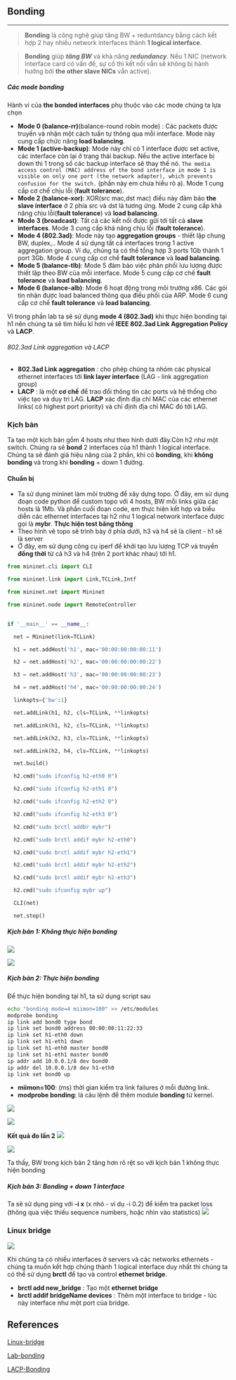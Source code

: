 ## Bonding
___
> **Bonding** là công nghệ giúp tăng BW + reduntdancy bằng cách kết hợp 2 hay nhiều network interfaces thành **1 logical interface**. 

> **Bonding** giúp ***tăng BW*** và khả năng ***redundancy***. Nếu 1 NIC (network interface card có vấn đề, sự cố thì kết nối vẫn sẽ không bị hảnh hưởng bới **the other slave NICs** vẫn active).

##### Các mode bonding
Hành vi của **the bonded interfaces** phụ thuộc vào các mode chúng ta lựa chọn
+ **Mode 0 (balance-rr)**(balance-round robin mode) : Các packets được truyền và nhận một cách tuần tự thông qua mỗi interface. Mode này cung cấp chức năng **load balancing**.
+ **Mode 1 (active-backup)**: Mode này chỉ có 1 interface được set active, các interface còn lại ở trạng thái backup. Nếu the active interface bị down thì 1 trong số các backup interface sẽ thay thế nó. `The media access control (MAC) address of the bond interface in mode 1 is visible on only one port (the network adapter), which prevents confusion for the switch.` (phần này em chưa hiểu rõ ạ). Mode 1 cung cấp cơ chế chịu lỗi (**fault tolerance**).
+ **Mode 2 (balance-xor)**: XOR(src mac,dst mac) điều này đảm bảo **the slave interface** ở 2 phía src và dst là tương ứng. Mode 2 cung cấp khả năng chịu lỗi(**fault tolerance**) và **load balancing**.
+ **Mode 3 (broadcast)**: Tất cả các kết nối được gửi tới tất cả **slave interfaces**. Mode 3 cung cấp khả năng chịu lỗi (**fault tolerance**).
+ **Mode 4 (802.3ad)**: Mode này tạo **aggregation groups** - thiết lập chung BW, duplex,.. Mode 4 sử dụng tất cả interfaces trong 1 active aggregation group. Ví dụ, chúng ta có thể tổng hợp 3 ports 1Gb thành 1 port 3Gb. Mode 4 cung cấp cơ chế **fault tolerance** và **load balancing**.
+ **Mode 5 (balance-tlb)**: Mode 5 đảm bảo việc phân phổi lưu lượng được thiết lập theo BW của mỗi interface. Mode 5 cung cấp cơ chế **fault tolerance** và **load balancing**.
+ **Mode 6 (balance-alb)**: Mode 6 hoạt động trong môi trường x86. Các gói tin nhận được load balanced thông qua điều phối của ARP. Mode 6 cung cấp cơ chế **fault tolerance** và **load balancing**.

Vì trong phần lab ta sẽ sử dụng **mode 4 (802.3ad)** khi thực hiện bonding tại h1 nên chúng ta sẽ tìm hiểu kĩ hơn về **IEEE 802.3ad Link Aggregation Policy** và **LACP**.
###### 802.3ad Link aggregation và LACP
[](https://80f9b8fec919ac5ebc1a-384085a95109bffb325fe35cb6202ded.ssl.cf2.rackcdn.com/LAP-diagram-9bd552984ad697c18f50c166ca71c8928bd6447765f47de411ae212c53668b7c.png)
- **802.3ad Link aggregation** : cho phép chúng ta nhóm các physical ethernet interfaces tới **link layer interface** (LAG - link aggregation group)
- **LACP** : là một **cơ chế** để trao đổi thông tin các ports và hệ thống cho việc tạo và duy trì LAG. **LACP** xác định địa chỉ MAC của các ethernet links( có highest port priority) và chỉ định địa chỉ MAC đó tới LAG.

### Kịch bản
Ta tạo một kịch bản gồm 4 hosts như theo hình dưới đây.Còn h2 như một switch.  Chúng ra sẽ **bond** 2 interfaces của h1 thành 1 logical interface. Chúng ta sẽ đánh giá hiệu năng của 2 phần, khi có **bonding**, khi **không bonding** và trong khi **bonding** + down 1 đường.

#### Chuẩn bị
- Ta sử dụng mininet làm môi trường để xây dựng topo. Ở đây, em sử dụng đoạn code python để custom topo với 4 hosts, BW mỗi links giữa các hosts là 1Mb. Và phần cuối đoạn code, em thực hiện kết hợp và biểu diễn các ethernet interfaces tại h2 như 1 logical network interface được gọi là **mybr**.
**Thực hiện test băng thông**
- Theo hình vẽ topo sẽ trình bày ở phía dưới, h3 và h4 sẽ là client - h1 sẽ là server
- Ở đây, em sử dụng công cụ iperf để khởi tạo lưu lượng TCP và truyền **đồng thời** từ cả h3 và h4 (trên 2 port khác nhau) tới h1.

```python
from mininet.cli import CLI

from mininet.link import Link,TCLink,Intf

from mininet.net import Mininet

from mininet.node import RemoteController
 

if '__main__' == __name__:

  net = Mininet(link=TCLink)

  h1 = net.addHost('h1', mac='00:00:00:00:00:11')

  h2 = net.addHost('h2', mac='00:00:00:00:00:22')

  h3 = net.addHost('h3', mac='00:00:00:00:00:23')

  h4 = net.addHost('h4', mac='00:00:00:00:00:24')

  linkopts={'bw':1}

  net.addLink(h1, h2, cls=TCLink, **linkopts)

  net.addLink(h1, h2, cls=TCLink, **linkopts)

  net.addLink(h2, h3, cls=TCLink, **linkopts)

  net.addLink(h2, h4, cls=TCLink, **linkopts)

  net.build()

  h2.cmd("sudo ifconfig h2-eth0 0")

  h2.cmd("sudo ifconfig h2-eth1 0")

  h2.cmd("sudo ifconfig h2-eth2 0")

  h2.cmd("sudo ifconfig h2-eth3 0")

  h2.cmd("sudo brctl addbr mybr")

  h2.cmd("sudo brctl addif mybr h2-eth0")

  h2.cmd("sudo brctl addif mybr h2-eth1")

  h2.cmd("sudo brctl addif mybr h2-eth2")

  h2.cmd("sudo brctl addif mybr h2-eth3")

  h2.cmd("sudo ifconfig mybr up")

  CLI(net)

  net.stop()
```

##### Kịch bản 1: Không thực hiện bonding
![](https://github.com/linhnt31/internship-2020/blob/linhnt-baocao-t1/LinhNT/Network/Switch/LABs/Bonding-EtherChannel/bonding-s1.jpg) 

![](https://github.com/linhnt31/internship-2020/blob/linhnt-baocao-t1/LinhNT/Network/Switch/LABs/Bonding-EtherChannel/results-1-bonding.PNG)

##### Kịch bản 2: Thực hiện bonding 
Để thực hiện bonding tại h1, ta sử dụng script sau
```sh
echo "bonding mode=4 miimon=100" >> /etc/modules
modprobe bonding
ip link add bond0 type bond
ip link set bond0 address 00:00:00:11:22:33
ip link set h1-eth0 down
ip link set h1-eth1 down
ip link set h1-eth0 master bond0
ip link set h1-eth1 master bond0
ip addr add 10.0.0.1/8 dev bond0
ip addr del 10.0.0.1/8 dev h1-eth0
ip link set bond0 up
```

+ **miimon=100**: (ms) thời gian kiểm tra link failures ở mỗi đường link.
+ **modprobe bonding**: là câu lệnh để thêm module **bonding** từ kernel.

![](https://github.com/linhnt31/internship-2020/blob/linhnt-baocao-t1/LinhNT/Network/Switch/LABs/Bonding-EtherChannel/bonding-s2.jpg)

![](https://github.com/linhnt31/internship-2020/blob/linhnt-baocao-t1/LinhNT/Network/Switch/LABs/Bonding-EtherChannel/results-2-bonding.PNG)

**Kết quả đo lần 2**
![](https://github.com/linhnt31/internship-2020/blob/linhnt-baocao-t1/LinhNT/Network/Switch/LABs/Bonding-EtherChannel/new-results-3-bonding.PNG)

![](https://github.com/linhnt31/internship-2020/blob/linhnt-baocao-t1/LinhNT/Network/Switch/LABs/Bonding-EtherChannel/new-results-4-bonding.PNG)

Ta thấy, BW trong kịch bản 2 tăng hơn rõ rệt so với kịch bản 1 không thực hiện bonding

##### Kịch bản 3: Bonding + down 1 interface
Ta sẽ sử dụng ping với **-i x** (x nhỏ - ví dụ -i 0.2) để kiểm tra packet loss (thông qua việc thiếu sequence numbers, hoặc nhìn vào statistics) 
![](https://github.com/linhnt31/internship-2020/blob/linhnt-baocao-t1/LinhNT/Network/Switch/LABs/Bonding-EtherChannel/check-packet-loss-after-shutting-down-a-path.PNG)

### Linux bridge
![](https://static.thegeekstuff.com/wp-content/uploads/2017/06/brctl-bridge.png)

Khi chúng ta có nhiều interfaces ở servers và các networks ethernets - chúng ta muốn kết hợp chúng thành 1 logical interface duy nhất thì chúng ta có thể sử dụng **brctl** để tạo và control **ethernet bridge**.
+ **brctl add new_bridge** :  Tạo một **ethernet bridge** 
+ **brctl addif bridgeName devices** : Thêm một interface to bridge - lúc này interface như một port của bridge. 

## References
[Linux-bridge](https://www.thegeekstuff.com/2017/06/brctl-bridge/)

[Lab-bonding](http://csie.nqu.edu.tw/smallko/sdn/mininet-link-aggregate.htm)

[LACP-Bonding](https://developer.rackspace.com/blog/lacp-bonding-and-linux-configuration/)
